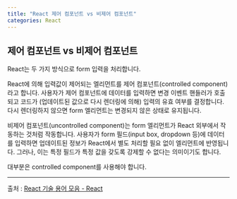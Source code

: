 ```yaml
---
title: "React 제어 컴포넌트 vs 비제어 컴포넌트"
categories: React
---
```


## 제어 컴포넌트 vs 비제어 컴포넌트

React는 두 가지 방식으로 form 입력을 처리합니다.

React에 의해 입력값이 제어되는 엘리먼트를 제어 컴포넌트(controlled component) 라고 합니다. 사용자가 제어 컴포넌트에 데이터를 입력하면 변경 이벤트 핸들러가 호출되고 코드가 (업데이트된 값으로 다시 렌더링에 의해) 입력의 유효 여부를 결정합니다. 다시 렌더링하지 않으면 form 엘리먼트는 변경되지 않은 상태로 유지됩니다.

비제어 컴포넌트(uncontrolled component)는 form 엘리먼트가 React 외부에서 작동하는 것처럼 작동합니다. 사용자가 form 필드(input box, dropdown 등)에 데이터를 입력하면 업데이트된 정보가 React에서 별도 처리할 필요 없이 엘리먼트에 반영됩니다. 그러나, 이는 특정 필드가 특정 값을 갖도록 강제할 수 없다는 의미이기도 합니다.

대부분은 controlled component를 사용해야 합니다.

---

출처 : [React 기술 용어 모음 - React](https://ko.reactjs.org/docs/glossary.html#%EC%A0%9C%EC%96%B4-%EC%BB%B4%ED%8F%AC%EB%84%8C%ED%8A%B8-vs-%EB%B9%84%EC%A0%9C%EC%96%B4-%EC%BB%B4%ED%8F%AC%EB%84%8C%ED%8A%B8)
